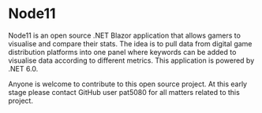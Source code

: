 # Node11

Node11 is an open source .NET Blazor application that allows gamers to visualise and compare their stats. The idea is to pull data from digital game distribution platforms into one panel where keywords can be added to visualise data according to different metrics. This application is powered by .NET 6.0.

Anyone is welcome to contribute to this open source project. At this early stage please contact GitHub user pat5080 for all matters related to this project.
